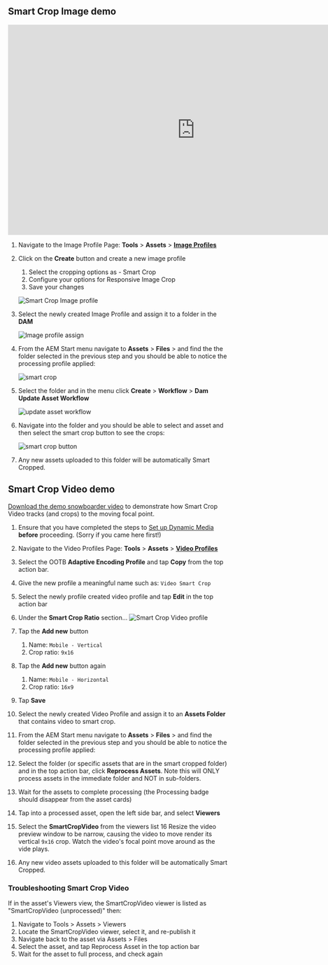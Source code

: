 
## Smart Crop Image demo

<iframe title="Adobe Video Publishing Cloud Player" width="854" height="480" src="https://video.tv.adobe.com/v/21519/?quality=12&autoplay=false&hidetitle=true&marketingtech.adobe.analytics.additionalAccounts=tmdtmdaemdemoutilsprod" frameborder="0" webkitallowfullscreen
mozallowfullscreen allowfullscreen scrolling="no"></iframe>

1. Navigate to the Image Profile Page: **Tools** > **Assets** > **<a href="/mnt/overlay/dam/gui/content/processingprofilepage/imageprocessingprofiles.html/conf/global/settings/dam/adminui-extension/imageprofile" target="_blank">Image Profiles</a>**
2. Click on the **Create** button and create a new image profile
   1. Select the cropping options as - Smart Crop
   2. Configure your options for Responsive Image Crop
   3. Save your changes

    ![Smart Crop Image profile](./smart-crop/images/smart-crop-image-profile.png)
    
3. Select the newly created Image Profile and assign it to a folder in the **DAM**
 
    ![Image profile assign](./smart-crop/images/apply-processing-folder.png)
    
4. From the AEM Start menu navigate to **Assets** > **Files** > and find the the folder selected in the previous step and you should be able to notice the processing profile applied:

    ![smart crop](./smart-crop/images/surfing-folder-smart-crop.png)
    
5. Select the folder and in the menu click **Create** > **Workflow** > **Dam Update Asset Workflow**

    ![update asset workflow](./smart-crop/images/update-asset-workflow.png)
    
6. Navigate into the folder and you should be able to select and asset and then select the smart crop button to see the crops:

    ![smart crop button](./smart-crop/images/smart-crop-button.png)
    
7. Any new assets uploaded to this folder will be automatically Smart Cropped.

## Smart Crop Video demo

[Download the demo snowboarder video](https://link.enablementadobe.com/smart-crop__snowboarder) to demonstrate how Smart Crop Video tracks (and crops) to the moving focal point.

1. Ensure that you have completed the steps to [Set up Dynamic Media](/apps/demo-utils/instructions/dynamic-media.html) **before** proceeding. (Sorry if you came here first!)
2. Navigate to the Video Profiles Page: **Tools** > **Assets** > **<a href="/mnt/overlay/dam/gui/content/s7dam/videoprofiles/videoprofiles.html" target="_blank">Video Profiles</a>**
3. Select the OOTB **Adaptive Encoding Profile** and tap **Copy** from the top action bar.
4. Give the new profile a meaningful name such as: `Video Smart Crop`
5. Select the newly profile created video profile and tap **Edit** in the top action bar
6. Under the **Smart Crop Ratio** section...
    ![Smart Crop Video profile](./smart-crop/images/video-profile__smart-crop.png)
7. Tap the **Add new** button
   1. Name: `Mobile - Vertical`
   2. Crop ratio: `9x16`
8. Tap the **Add new** button again
   1. Name: `Mobile - Horizontal`
   2. Crop ratio: `16x9`
9. Tap **Save**   

10. Select the newly created Video Profile and assign it to an **Assets Folder** that contains video to smart crop.
11. From the AEM Start menu navigate to **Assets** > **Files** > and find the folder selected in the previous step and you should be able to notice the processing profile applied:
12. Select the folder (or specific assets that are in the smart cropped folder) and in the top action bar, click **Reprocess Assets**. Note this will ONLY process assets in the immediate folder and NOT in sub-folders.
13. Wait for the assets to complete processing (the Processing badge should disappear from the asset cards)
14. Tap into a processed asset, open the left side bar, and select **Viewers**
15. Select the **SmartCropVideo** from the viewers list
16 Resize the video preview window to be narrow, causing the video to move render its vertical `9x16` crop. Watch the video's focal point move around as the vide plays.
17. Any new video assets uploaded to this folder will be automatically Smart Cropped.

### Troubleshooting Smart Crop Video

If in the asset's Viewers view, the SmartCropVideo viewer is listed as "SmartCropVideo (unprocessed)" then:

1. Navigate to Tools > Assets > Viewers
2. Locate the SmartCropVideo viewer, select it, and re-publish it
3. Navigate back to the asset via Assets > Files
4. Select the asset, and tap Reprocess Asset in the top action bar
5. Wait for the asset to full process, and check again

